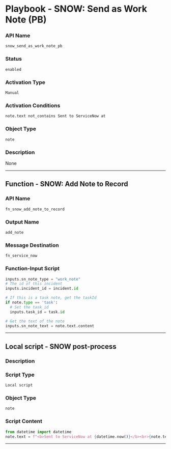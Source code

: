 <!--
    DO NOT MANUALLY EDIT THIS FILE
    THIS FILE IS AUTOMATICALLY GENERATED WITH resilient-sdk codegen
    Generated with resilient-sdk v51.0.1.0.695
-->

# Playbook - SNOW: Send as Work Note (PB)

### API Name
`snow_send_as_work_note_pb`

### Status
`enabled`

### Activation Type
`Manual`

### Activation Conditions
`note.text not_contains Sent to ServiceNow at`

### Object Type
`note`

### Description
None


---
## Function - SNOW: Add Note to Record

### API Name
`fn_snow_add_note_to_record`

### Output Name
`add_note`

### Message Destination
`fn_service_now`

### Function-Input Script
```python
inputs.sn_note_type = "work_note"
# The id of this incident
inputs.incident_id = incident.id

# If this is a task note, get the taskId
if note.type == 'task':
  # Set the task_id
  inputs.task_id = task.id

# Get the text of the note
inputs.sn_note_text = note.text.content
```

---

## Local script - SNOW post-process

### Description


### Script Type
`Local script`

### Object Type
`note`

### Script Content
```python
from datetime import datetime
note.text = f"<b>Sent to ServiceNow at {datetime.now()}</b><br>{note.text.content}"
```

---

